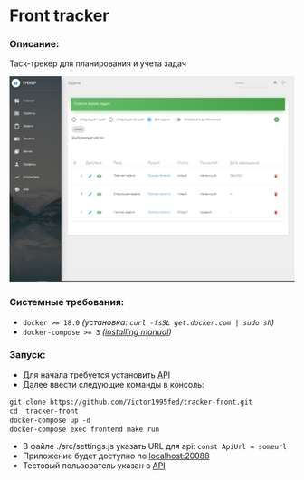 # Front tracker
### Описание:
Таск-трекер для планирования и учета задач

![Иллюстрация к проекту](https://github.com/Victor1995fed/tracker-front/raw/master/image/tasks.png)
### Системные требования:
- `docker >= 18.0` _(установка: `curl -fsSL get.docker.com | sudo sh`)_
-  `docker-compose >= 3` _([installing manual](https://docs.docker.com/compose/install/#install-compose))_


### Запуск:
- Для начала требуется установить [API](https://github.com/Victor1995fed/tracker)
- Далее ввести следующие команды в консоль: 
``` 
git clone https://github.com/Victor1995fed/tracker-front.git
cd  tracker-front
docker-compose up -d
docker-compose exec frontend make run 
```
- В файле ./src/settings.js указать URL для api:  ``` const ApiUrl = someurl ```
- Приложение будет доступно по [localhost:20088](http://localhost:20088)
- Тестовый пользователь указан в [API](https://github.com/Victor1995fed/tracker)

